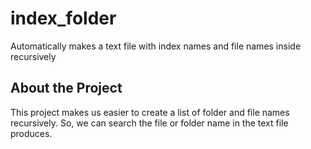# index_folder
Automatically makes a text file with index names and file names inside recursively
## About the Project
This project makes us easier to create a list of folder and file names recursively. So, we can search the file or folder name in the text file produces.

